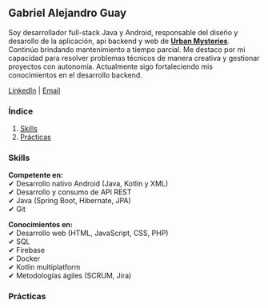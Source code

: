 ## Gabriel Alejandro Guay
Soy desarrollador full-stack Java y Android, responsable del diseño y desarollo de la aplicación, api backend y web de [**Urban Mysteries**](urbanmysteries.com.ar). Continúo brindando mantenimiento a tiempo parcial. Me destaco por mi capacidad para resolver problemas técnicos de manera creativa y gestionar proyectos con autonomía. Actualmente sigo fortaleciendo mis conocimientos en el desarrollo backend.

[LinkedIn](https://linkedin.com/in/galeguay) | [Email](mailto:galeguay@gmail.com)

### Índice
1. [Skills](#skills)
2. [Prácticas](#prácticas)


### Skills
**Competente en:**  
    ✔ Desarrollo nativo Android (Java, Kotlin y XML)  
    ✔ Desarrollo y consumo de API REST  
    ✔ Java (Spring Boot, Hibernate, JPA)  
    ✔ Git  
        
**Conocimientos en:**  
    ✔ Desarrollo web (HTML, JavaScript, CSS, PHP)  
    ✔ SQL  
    ✔ Firebase  
    ✔ Docker  
    ✔ Kotlin multiplatform  
    ✔ Metodologías ágiles (SCRUM, Jira)

### Prácticas


